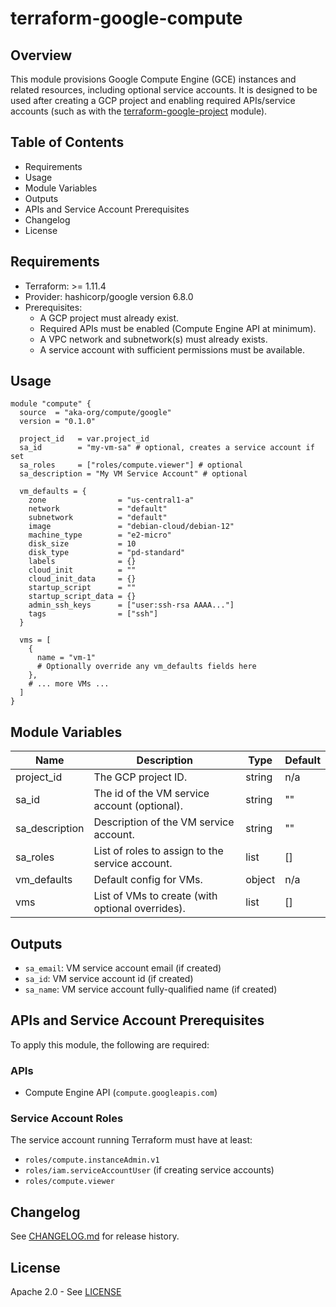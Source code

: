 # terraform-google-compute

## Overview

This module provisions Google Compute Engine (GCE) instances and related resources, including optional service accounts. It is designed to be used after creating a GCP project and enabling required APIs/service accounts (such as with the [terraform-google-project](https://github.com/aka-org/terraform-google-project) module).

## Table of Contents
- Requirements
- Usage
- Module Variables
- Outputs
- APIs and Service Account Prerequisites
- Changelog
- License

## Requirements
- Terraform: >= 1.11.4
- Provider: hashicorp/google version 6.8.0
- Prerequisites:
  - A GCP project must already exist.
  - Required APIs must be enabled (Compute Engine API at minimum).
  - A VPC network and subnetwork(s) must already exists.
  - A service account with sufficient permissions must be available.

## Usage
```hcl
module "compute" {
  source  = "aka-org/compute/google"
  version = "0.1.0"

  project_id   = var.project_id
  sa_id        = "my-vm-sa" # optional, creates a service account if set
  sa_roles     = ["roles/compute.viewer"] # optional
  sa_description = "My VM Service Account" # optional

  vm_defaults = {
    zone                = "us-central1-a"
    network             = "default"
    subnetwork          = "default"
    image               = "debian-cloud/debian-12"
    machine_type        = "e2-micro"
    disk_size           = 10
    disk_type           = "pd-standard"
    labels              = {}
    cloud_init          = ""
    cloud_init_data     = {}
    startup_script      = ""
    startup_script_data = {}
    admin_ssh_keys      = ["user:ssh-rsa AAAA..."]
    tags                = ["ssh"]
  }

  vms = [
    {
      name = "vm-1"
      # Optionally override any vm_defaults fields here
    },
    # ... more VMs ...
  ]
}
```

## Module Variables
| Name            | Description                                      | Type     | Default   |
|-----------------|--------------------------------------------------|----------|-----------|
| project_id      | The GCP project ID.                              | string   | n/a       |
| sa_id           | The id of the VM service account (optional).     | string   | ""        |
| sa_description  | Description of the VM service account.           | string   | ""        |
| sa_roles        | List of roles to assign to the service account.  | list     | []        |
| vm_defaults     | Default config for VMs.                          | object   | n/a       |
| vms             | List of VMs to create (with optional overrides). | list     | []        |

## Outputs
- `sa_email`: VM service account email (if created)
- `sa_id`: VM service account id (if created)
- `sa_name`: VM service account fully-qualified name (if created)

## APIs and Service Account Prerequisites
To apply this module, the following are required:

### APIs
- Compute Engine API (`compute.googleapis.com`)

### Service Account Roles
The service account running Terraform must have at least:
- `roles/compute.instanceAdmin.v1`
- `roles/iam.serviceAccountUser` (if creating service accounts)
- `roles/compute.viewer`

## Changelog
See [CHANGELOG.md](./CHANGELOG.md) for release history.

## License
Apache 2.0 - See [LICENSE](./LICENSE)
